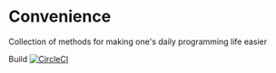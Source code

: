 # Convenience
Collection of methods for making one's daily programming life easier

Build
[![CircleCI](https://circleci.com/gh/FarrOut/Convenience.svg?style=svg)](https://circleci.com/gh/FarrOut/Convenience)
